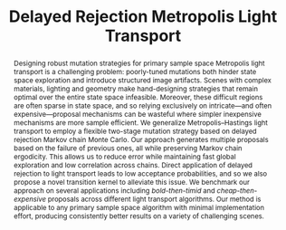 ---
layout: pub

short-title: DRMLT
title: Delayed Rejection Metropolis Light Transport
format-title: Delayed Rejection Metropolis Light Transport
summary: Applying delayed rejection MCMC to light transport simulation
authors:
    - author: 
        name: Damien Rioux-Lavoie
        institution: McGill University
        link: https://riouxld21.github.io/research
        order: 1
    - author: 
        name: Joey Litalien
        institution: McGill University
        link: https://joeylitalien.github.io
        order: 1
    - author: 
        name: Adrien Gruson
        institution: McGill University
        link: https://beltegeuse.github.io/research/
    - author: 
        name: Toshiya Hachisuka
        institution: The University of Tokyo
        link: https://www.ci.i.u-tokyo.ac.jp/~hachisuka/
    - author: 
        name: Derek Nowrouzezahrai
        institution: McGill University
        link: http://www.cim.mcgill.ca/~derek/

journal: ACM Transactions on Graphics
journal-note: Presented at <b>SIGGRAPH</b>
volume: 39
number: 3
article-no: 26
doi: 10.1145/3388538
month: May
year: 2020

thumbnail: /assets/thumbnails/drmlt-thumb.png
teaser: /assets/teasers/drmlt-teaser.png
teaser-caption: "We generalize the Metropolis–Hastings algorithm with delayed rejection: our <i>delayed rejection Metropolis light transport</i> (DRMLT) method selectively applies different mutation strategies, improving upon one-stage primary sample space algorithms, i.e., PSSMLT with Gaussian proposals (PSSMLT / G) and H2MC. One variant of our method first attempts an isotropic Gaussian proposal, resorting to more intricate kernels (that improve local exploration with differential information) only when the first attempt failed, e.g., on rough dielectrics. DRMLT focuses computations in hard-to-explore regions without compromising quality in comparatively simpler regions (e.g., on the board). We visualize a per-pixel relative second-stage acceptance, where violet and yellow extremes respectively indicate the efficiency of the first and second stages."

abstract: |
    Designing robust mutation strategies for primary sample space Metropolis light transport is a challenging problem: poorly-tuned mutations both hinder state space exploration and introduce structured image artifacts. Scenes with complex materials, lighting and geometry make hand-designing strategies that remain optimal over the entire state space infeasible. Moreover, these difficult regions are often sparse in state space, and so relying exclusively on intricate—and often expensive—proposal mechanisms can be wasteful where simpler inexpensive mechanisms are more sample efficient. We generalize Metropolis–Hastings light transport to employ a flexible two-stage mutation strategy based on delayed rejection Markov chain Monte Carlo. Our approach generates multiple proposals based on the failure of previous ones, all while preserving Markov chain ergodicity. This allows us to reduce error while maintaining fast global exploration and low correlation across chains. Direct application of delayed rejection to light transport leads to low acceptance probabilities, and so we also propose a novel transition kernel to alleviate this issue. We benchmark our approach on several applications including <i>bold-then-timid</i> and <i>cheap-then-expensive</i> proposals across different light transport algorithms. Our method is applicable to any primary sample space algorithm with minimal implementation effort, producing consistently better results on a variety of challenging scenes.

# video: 

acknowledgements: Computing resources were provided by the National Systems of Compute Canada. This research was partially funded by the Natural Sciences and Engineering Council of Canada (RGPIN-2018-05669) and the Japan Society for the Promotion of Science KAKENHI (18KK0309).

downloads:
    published: True
    paper:
        file: /assets/drmlt/drmlt.pdf
        size: 21.5MB
        file-lowres: #RiouxLavoie-2020-DRMLT-Lowres.pdf
        size-lowres: #3MB
    doi:
        url: https://dl.acm.org/doi/abs/10.1145/3388538
    supplementary:
        file: http://beltegeuse.s3-website-ap-northeast-1.amazonaws.com/research/2020_DRMLT/drmlt-supplemental.zip
        size: 185MB
        url: http://beltegeuse.s3-website-ap-northeast-1.amazonaws.com/research/2020_DRMLT
    slides:
        file: #DRMLT-Presentation.pdf
        size: #30MB
        file-key: #DRMLT-Presentation.key
        size-key: #100MB
    video:
        file: #DRMLT-Video.mp4
        size: #100MB
        url: https://www.youtube.com/embed/m22d-cTcubc
    code:
        published: True
        file: #DRMLT-Code.zip
        size: #25MB
        url: https://github.com/joeylitalien/drmlt
    bibtex:
        file: /assets/drmlt/drmlt.bib
        size: 0.4KB

tex: |
    @article{Rioux-Lavoie:2020:DRMLT,
        author = {Rioux-Lavoie, Damien and Litalien, Joey and Gruson, Adrien and Hachisuka, Toshiya and Nowrouzezahrai, Derek},
        title = {Delayed Rejection {Metropolis} Light Transport},
        journal = {ACM Transactions on Graphics},
        volume = {39},
        number = {3},
        year = {2020},
        month = may,
        doi = {10.1145/3388538},
    }

tag: research
permalink: /publications/drmlt
featured: 2
---